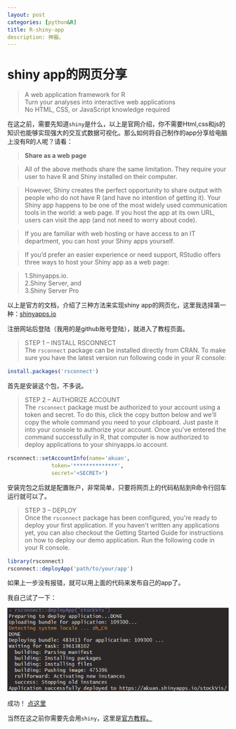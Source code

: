 ```yaml
---
layout: post  
categories: [python&R]  
title: R-shiny-app 
description: 神器。
---
```


# shiny app的网页分享

>A web application framework for R  
Turn your analyses into interactive web applications  
No HTML, CSS, or JavaScript knowledge required


在这之前，需要先知道`shiny`是什么，以上是官网介绍，你不需要Html,css和js的知识也能够实现强大的交互式数据可视化。那么如何将自己制作的app分享给电脑上没有R的人呢？请看：

>**Share as a web page**  

>All of the above methods share the same limitation. They require your user to have R and Shiny installed on their computer.  

>However, Shiny creates the perfect opportunity to share output with people who do not have R (and have no intention of getting it). Your Shiny app happens to be one of the most widely used communication tools in the world: a web page. If you host the app at its own URL, users can visit the app (and not need to worry about code).

>If you are familiar with web hosting or have access to an IT department, you can host your Shiny apps yourself.

>If you’d prefer an easier experience or need support, RStudio offers three ways to host your Shiny app as a web page:

>1.Shinyapps.io.  
2.Shiny Server, and  
3.Shiny Server Pro

以上是官方的文档，介绍了三种方法来实现shiny app的网页化，这里我选择第一种：[shinyapps.io](http://shinyapps.io/)

注册网站后登陆（我用的是github账号登陆），就进入了教程页面。

>STEP 1 – INSTALL RSCONNECT  
The `rsconnect` package can be installed directly from CRAN. To make sure you have the latest version run following code in your R console:

```r
install.packages('rsconnect')
```
首先是安装这个包，不多说。

>STEP 2 – AUTHORIZE ACCOUNT  
The `rsconnect` package must be authorized to your account using a token and secret. To do this, click the copy button below and we'll copy the whole command you need to your clipboard. Just paste it into your console to authorize your account. Once you've entered the command successfully in R, that computer is now authorized to deploy applications to your shinyapps.io account.
```r
rsconnect::setAccountInfo(name='akuan',
			  token='**************',
			  secret='<SECRET>')
```


安装完包之后就是配置账户，非常简单，只要将网页上的代码粘贴到R命令行回车运行就可以了。



>STEP 3 – DEPLOY  
Once the `rsconnect` package has been configured, you're ready to deploy your first application. If you haven't written any applications yet, you can also checkout the Getting Started Guide for instructions on how to deploy our demo application. Run the following code in your R console.

```r
library(rsconnect)
rsconnect::deployApp('path/to/your/app')
```

如果上一步没有报错，就可以用上面的代码来发布自己的app了。

我自己试了一下：

![image](images/555.png)

成功！
[点这里](https://akuan.shinyapps.io/stockVis/)

当然在这之前你需要先会用`shiny`，这里是[官方教程。](http://shiny.rstudio.com/tutorial/)